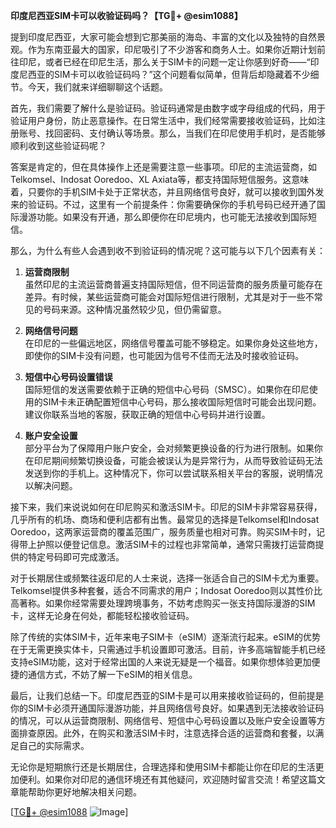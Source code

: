 **印度尼西亚SIM卡可以收验证码吗？【TG💪+ @esim1088】**

提到印度尼西亚，大家可能会想到它那美丽的海岛、丰富的文化以及独特的自然景观。作为东南亚最大的国家，印尼吸引了不少游客和商务人士。如果你近期计划前往印尼，或者已经在印尼生活，那么关于SIM卡的问题一定让你感到好奇——“印度尼西亚的SIM卡可以收验证码吗？”这个问题看似简单，但背后却隐藏着不少细节。今天，我们就来详细聊聊这个话题。

首先，我们需要了解什么是验证码。验证码通常是由数字或字母组成的代码，用于验证用户身份，防止恶意操作。在日常生活中，我们经常需要接收验证码，比如注册账号、找回密码、支付确认等场景。那么，当我们在印尼使用手机时，是否能够顺利收到这些验证码呢？

答案是肯定的，但在具体操作上还是需要注意一些事项。印尼的主流运营商，如Telkomsel、Indosat Ooredoo、XL Axiata等，都支持国际短信服务。这意味着，只要你的手机SIM卡处于正常状态，并且网络信号良好，就可以接收到国外发来的验证码。不过，这里有一个前提条件：你需要确保你的手机号码已经开通了国际漫游功能。如果没有开通，那么即便你在印尼境内，也可能无法接收到国际短信。

那么，为什么有些人会遇到收不到验证码的情况呢？这可能与以下几个因素有关：

1. **运营商限制**  
   虽然印尼的主流运营商普遍支持国际短信，但不同运营商的服务质量可能存在差异。有时候，某些运营商可能会对国际短信进行限制，尤其是对于一些不常见的号码来源。这种情况虽然较少见，但仍需留意。

2. **网络信号问题**  
   在印尼的一些偏远地区，网络信号覆盖可能不够稳定。如果你身处这些地方，即使你的SIM卡没有问题，也可能因为信号不佳而无法及时接收验证码。

3. **短信中心号码设置错误**  
   国际短信的发送需要依赖于正确的短信中心号码（SMSC）。如果你在印尼使用的SIM卡未正确配置短信中心号码，那么接收国际短信时可能会出现问题。建议你联系当地的客服，获取正确的短信中心号码并进行设置。

4. **账户安全设置**  
   部分平台为了保障用户账户安全，会对频繁更换设备的行为进行限制。如果你在印尼期间频繁切换设备，可能会被误认为是异常行为，从而导致验证码无法发送到你的手机上。这种情况下，你可以尝试联系相关平台的客服，说明情况以解决问题。

接下来，我们来说说如何在印尼购买和激活SIM卡。印尼的SIM卡非常容易获得，几乎所有的机场、商场和便利店都有出售。最常见的选择是Telkomsel和Indosat Ooredoo，这两家运营商的覆盖范围广，服务质量也相对可靠。购买SIM卡时，记得带上护照以便登记信息。激活SIM卡的过程也非常简单，通常只需拨打运营商提供的特定号码即可完成激活。

对于长期居住或频繁往返印尼的人士来说，选择一张适合自己的SIM卡尤为重要。Telkomsel提供多种套餐，适合不同需求的用户；Indosat Ooredoo则以其性价比高著称。如果你经常需要处理跨境事务，不妨考虑购买一张支持国际漫游的SIM卡，这样无论身在何处，都能轻松接收验证码。

除了传统的实体SIM卡，近年来电子SIM卡（eSIM）逐渐流行起来。eSIM的优势在于无需更换实体卡，只需通过手机设置即可激活。目前，许多高端智能手机已经支持eSIM功能，这对于经常出国的人来说无疑是一个福音。如果你想体验更加便捷的通信方式，不妨了解一下eSIM的相关信息。

最后，让我们总结一下。印度尼西亚的SIM卡是可以用来接收验证码的，但前提是你的SIM卡必须开通国际漫游功能，并且网络信号良好。如果遇到无法接收验证码的情况，可以从运营商限制、网络信号、短信中心号码设置以及账户安全设置等方面排查原因。此外，在购买和激活SIM卡时，注意选择合适的运营商和套餐，以满足自己的实际需求。

无论你是短期旅行还是长期居住，合理选择和使用SIM卡都能让你在印尼的生活更加便利。如果你对印尼的通信环境还有其他疑问，欢迎随时留言交流！希望这篇文章能帮助你更好地解决相关问题。

[[TG💪+ @esim1088](https://t.me/s/esim1088) ![Image](https://i.postimg.cc/4NQfJmqS/Snipaste-2025-05-13-00-14-12.png)]